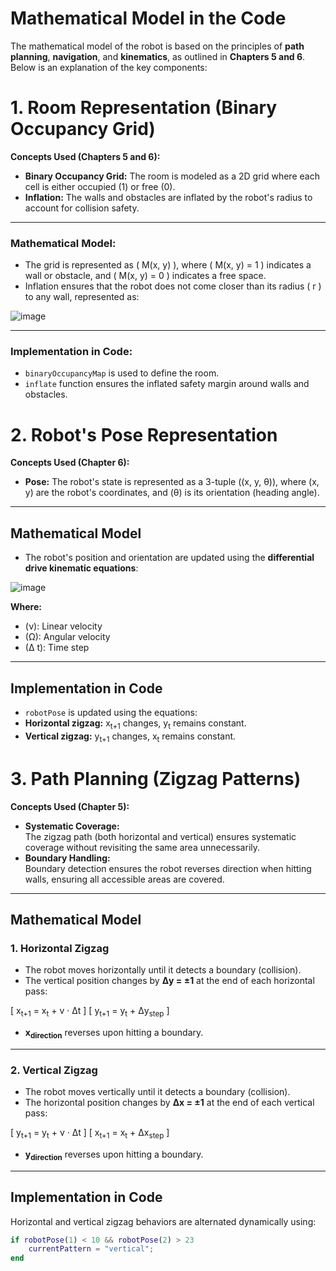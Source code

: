 # Mathematical Model in the Code

The mathematical model of the robot is based on the principles of **path planning**, **navigation**, and **kinematics**, as outlined in **Chapters 5 and 6**. Below is an explanation of the key components:
# 1. Room Representation (Binary Occupancy Grid)

**Concepts Used (Chapters 5 and 6):**
- **Binary Occupancy Grid:** The room is modeled as a 2D grid where each cell is either occupied (1) or free (0).  
- **Inflation:** The walls and obstacles are inflated by the robot's radius to account for collision safety.

---

### **Mathematical Model:**
- The grid is represented as \( M(x, y) \), where \( M(x, y) = 1 \) indicates a wall or obstacle, and \( M(x, y) = 0 \) indicates a free space.  
- Inflation ensures that the robot does not come closer than its radius \( r \) to any wall, represented as:

![image](https://github.com/user-attachments/assets/52592e14-8280-4960-a29c-6a91a73cd873)


---

### **Implementation in Code:**
- `binaryOccupancyMap` is used to define the room.  
- `inflate` function ensures the inflated safety margin around walls and obstacles.
# 2. Robot's Pose Representation

**Concepts Used (Chapter 6):**
- **Pose:** The robot's state is represented as a 3-tuple \((x, y, θ)\), where \(x, y\) are the robot's coordinates, and \(θ\) is its orientation (heading angle).

---

## **Mathematical Model**
- The robot's position and orientation are updated using the **differential drive kinematic equations**:

![image](https://github.com/user-attachments/assets/ab5888a8-5a1a-4e4c-8792-66e6425a4663)


**Where:**
- \(ν\): Linear velocity  
- \(Ω\): Angular velocity  
- \(Δ t\): Time step  

---

## **Implementation in Code**
- `robotPose` is updated using the equations:
- **Horizontal zigzag:** x<sub>t+1</sub> changes, y<sub>t</sub> remains constant.  
- **Vertical zigzag:** y<sub>t+1</sub> changes, x<sub>t</sub> remains constant.
# 3. Path Planning (Zigzag Patterns)

**Concepts Used (Chapter 5):**
- **Systematic Coverage:**  
  The zigzag path (both horizontal and vertical) ensures systematic coverage without revisiting the same area unnecessarily.
- **Boundary Handling:**  
  Boundary detection ensures the robot reverses direction when hitting walls, ensuring all accessible areas are covered.

---

## **Mathematical Model**

### 1. **Horizontal Zigzag**
- The robot moves horizontally until it detects a boundary (collision).  
- The vertical position changes by **Δy = ±1** at the end of each horizontal pass:  

\[
x<sub>t+1</sub> = x<sub>t</sub> + v · Δt
\]
\[
y<sub>t+1</sub> = y<sub>t</sub> + Δy<sub>step</sub>
\]

- **x<sub>direction</sub>** reverses upon hitting a boundary.

---

### 2. **Vertical Zigzag**
- The robot moves vertically until it detects a boundary (collision).  
- The horizontal position changes by **Δx = ±1** at the end of each vertical pass:

\[
y<sub>t+1</sub> = y<sub>t</sub> + v · Δt
\]
\[
x<sub>t+1</sub> = x<sub>t</sub> + Δx<sub>step</sub>
\]

- **y<sub>direction</sub>** reverses upon hitting a boundary.

---

## **Implementation in Code**

Horizontal and vertical zigzag behaviors are alternated dynamically using:

```matlab
if robotPose(1) < 10 && robotPose(2) > 23
    currentPattern = "vertical";
end

